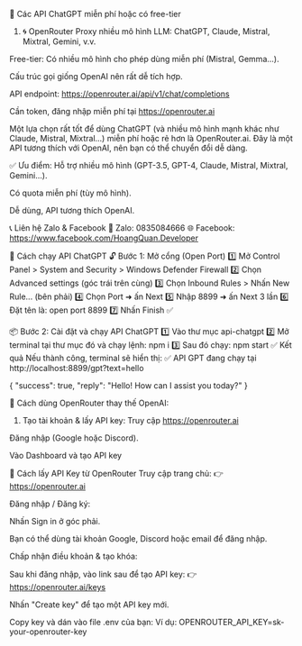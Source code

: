 🔄 Các API ChatGPT miễn phí hoặc có free-tier
1. 🌀 OpenRouter
Proxy nhiều mô hình LLM: ChatGPT, Claude, Mistral, Mixtral, Gemini, v.v.

Free-tier: Có nhiều mô hình cho phép dùng miễn phí (Mistral, Gemma...).

Cấu trúc gọi giống OpenAI nên rất dễ tích hợp.

API endpoint: https://openrouter.ai/api/v1/chat/completions

Cần token, đăng nhập miễn phí tại https://openrouter.ai

Một lựa chọn rất tốt để dùng ChatGPT (và nhiều mô hình mạnh khác như Claude, Mistral, Mixtral...) miễn phí hoặc rẻ hơn là OpenRouter.ai. Đây là một API tương thích với OpenAI, nên bạn có thể chuyển đổi dễ dàng.

✅ Ưu điểm:
Hỗ trợ nhiều mô hình (GPT-3.5, GPT-4, Claude, Mistral, Mixtral, Gemini...).

Có quota miễn phí (tùy mô hình).

Dễ dùng, API tương thích OpenAI.



📞 Liên hệ Zalo & Facebook
📱 Zalo: 0835084666
🌐 Facebook: https://www.facebook.com/HoangQuan.Developer



🚀 Cách chạy API ChatGPT
🔓 Bước 1: Mở cổng (Open Port)
1️⃣ Mở Control Panel > System and Security > Windows Defender Firewall
2️⃣ Chọn Advanced settings (góc trái trên cùng)
3️⃣ Chọn Inbound Rules > Nhấn New Rule... (bên phải)
4️⃣ Chọn Port ➜ ấn Next
5️⃣ Nhập 8899 ➜ ấn Next 3 lần
6️⃣ Đặt tên là: open port 8899
7️⃣ Nhấn Finish ✅

📦 Bước 2: Cài đặt và chạy API ChatGPT
1️⃣ Vào thư mục api-chatgpt
2️⃣ Mở terminal tại thư mục đó và chạy lệnh:
npm i
3️⃣ Sau đó chạy:
npm start
✅ Kết quả
Nếu thành công, terminal sẽ hiển thị:
✅ API GPT đang chạy tại http://localhost:8899/gpt?text=hello

{
  "success": true,
  "reply": "Hello! How can I assist you today?"
}

🔧 Cách dùng OpenRouter thay thế OpenAI:
1. Tạo tài khoản & lấy API key:
Truy cập https://openrouter.ai

Đăng nhập (Google hoặc Discord).

Vào Dashboard và tạo API key
 



🔑 Cách lấy API Key từ OpenRouter
Truy cập trang chủ:
👉 https://openrouter.ai

Đăng nhập / Đăng ký:

Nhấn Sign in ở góc phải.

Bạn có thể dùng tài khoản Google, Discord hoặc email để đăng nhập.

Chấp nhận điều khoản & tạo khóa:

Sau khi đăng nhập, vào link sau để tạo API key:
👉 https://openrouter.ai/keys

Nhấn "Create key" để tạo một API key mới.

Copy key và dán vào file .env của bạn:
Ví dụ:  OPENROUTER_API_KEY=sk-your-openrouter-key





